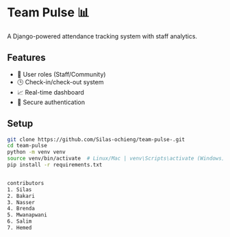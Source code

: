 # Team Pulse :bar_chart:

A Django-powered attendance tracking system with staff analytics.

## Features
- :busts_in_silhouette: User roles (Staff/Community)  
- :clock3: Check-in/check-out system  
- :chart_with_upwards_trend: Real-time dashboard  
- :key: Secure authentication  

## Setup
```bash
git clone https://github.com/Silas-ochieng/team-pulse-.git
cd team-pulse
python -m venv venv
source venv/bin/activate  # Linux/Mac | venv\Scripts\activate (Windows)
pip install -r requirements.txt


contributors
1. Silas
2. Bakari
3. Nasser
4. Brenda
5. Mwanapwani
6. Salim
7. Hemed